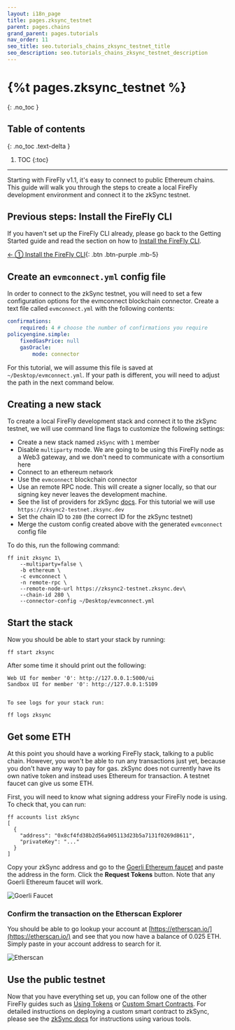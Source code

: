 ```yaml
---
layout: i18n_page
title: pages.zksync_testnet
parent: pages.chains
grand_parent: pages.tutorials
nav_order: 11
seo_title: seo.tutorials_chains_zksync_testnet_title
seo_description: seo.tutorials_chains_zksync_testnet_description
---
```



# {%t pages.zksync_testnet %}
{: .no_toc }

## Table of contents
{: .no_toc .text-delta }

1. TOC
{:toc}

---

Starting with FireFly v1.1, it's easy to connect to public Ethereum chains. This guide will walk you through the steps to create a local FireFly development environment and connect it to the zkSync testnet.

## Previous steps: Install the FireFly CLI
If you haven't set up the FireFly CLI already, please go back to the Getting Started guide and read the section on how to [Install the FireFly CLI](../../gettingstarted/firefly_cli.md).

[← ① Install the FireFly CLI](../../gettingstarted/firefly_cli.md){: .btn .btn-purple .mb-5}

## Create an `evmconnect.yml` config file
In order to connect to the zkSync testnet, you will need to set a few configuration options for the evmconnect blockchain connector. Create a text file called `evmconnect.yml` with the following contents:

```yml
confirmations:
    required: 4 # choose the number of confirmations you require
policyengine.simple:
    fixedGasPrice: null
    gasOracle:
        mode: connector
```
For this tutorial, we will assume this file is saved at `~/Desktop/evmconnect.yml`. If your path is different, you will need to adjust the path in the next command below.

## Creating a new stack
To create a local FireFly development stack and connect it to the zkSync testnet, we will use command line flags to customize the following settings:

 - Create a new stack named `zkSync` with `1` member
 - Disable `multiparty` mode. We are going to be using this FireFly node as a Web3 gateway, and we don't need to communicate with a consortium here
 - Connect to an ethereum network
 - Use the `evmconnect` blockchain connector
 - Use an remote RPC node. This will create a signer locally, so that our signing key never leaves the development machine.
 - See the list of providers for zkSync [docs](https://v2-docs.zksync.io/dev/fundamentals/testnet.html). For this tutorial we will use `https://zksync2-testnet.zksync.dev`
 - Set the chain ID to `280` (the correct ID for the zkSync testnet)
 - Merge the custom config created above with the generated `evmconnect` config file

To do this, run the following command:
```
ff init zksync 1\
    --multiparty=false \
    -b ethereum \
    -c evmconnect \
    -n remote-rpc \
    --remote-node-url https://zksync2-testnet.zksync.dev\
    --chain-id 280 \
    --connector-config ~/Desktop/evmconnect.yml
```

## Start the stack
Now you should be able to start your stack by running:

```
ff start zksync
```

After some time it should print out the following:

```
Web UI for member '0': http://127.0.0.1:5000/ui
Sandbox UI for member '0': http://127.0.0.1:5109


To see logs for your stack run:

ff logs zksync
```

## Get some ETH
At this point you should have a working FireFly stack, talking to a public chain. However, you won't be able to run any transactions just yet, because you don't have any way to pay for gas. zkSync does not currently have its own native token and instead uses Ethereum for transaction. A testnet faucet can give us some ETH.

First, you will need to know what signing address your FireFly node is using. To check that, you can run:

```
ff accounts list zkSync
[
  {
    "address": "0x8cf4fd38b2d56a905113d23b5a7131f0269d8611",
    "privateKey": "..."
  }
]
```

Copy your zkSync address and go to the [Goerli Ethereum faucet](https://www.allthatnode.com/faucet/ethereum.dsrv) and paste the address in the form. Click the **Request Tokens** button. Note that any Goerli Ethereum faucet will work.

![Goerli Faucet](images/zksync_faucet.png)

### Confirm the transaction on the Etherscan Explorer
You should be able to go lookup your account at [https://etherscan.io/](https://etherscan.io/) and see that you now have a balance of 0.025 ETH. Simply paste in your account address to search for it.

![Etherscan](images/zksync_explorer.png)

## Use the public testnet
Now that you have everything set up, you can follow one of the other FireFly guides such as [Using Tokens](../tokens/index.md) or [Custom Smart Contracts](../custom_contracts/ethereum.md). For detailed instructions on deploying a custom smart contract to zkSync, please see the [zkSync docs](https://docs.zksync.io/dev/contracts/) for instructions using various tools.